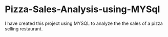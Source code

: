 # Pizza-Sales-Analysis-using-MYSql
I have created this project using MYSQL to analyze the the sales of a pizza selling restaurant.
